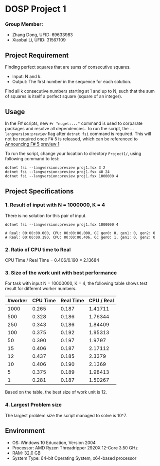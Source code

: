# DOSP Project 1
### Group Member:
- Zhang Dong, UFID: 69633983
- Xiaobai Li, UFID: 31567109
## Project Requirement
Finding perfect squares  that are sums of consecutive squares.
- Input: N and k.
- Output: The first number in the sequence for each solution.

Find all k consecutive numbers starting at 1 and up to N, such that the sum of squares is itself a perfect square (square of an integer).

## Usage
In the F# scripts, new `#r "nuget:..."` command is used to corparate packages and resolve all dependencies. To run the script, the `--langversion:preview` flag after `dotnet fsi` command is required. This will not be required once F# 5 is released, which can be referenced to [Announcing F# 5 preview 1](https://devblogs.microsoft.com/dotnet/announcing-f-5-preview-1/)

To run the script, change your location to directory `Project1/`, using following command to test:
```shell
dotnet fsi --langversion:preview proj1.fsx 3 2
dotnet fsi --langversion:preview proj1.fsx 40 24
dotnet fsi --langversion:preview proj1.fsx 1000000 4
```

## Project Specifications
### 1. Result of input with N = 1000000, K = 4
There is no solution for this pair of input.

```shell
dotnet fsi --langversion:preview proj1.fsx 1000000 4

# Real: 00:00:00.000, CPU: 00:00:00.000, GC gen0: 0, gen1: 0, gen2: 0
# Real: 00:00:00.190, CPU: 00:00:00.406, GC gen0: 1, gen1: 0, gen2: 0
```
### 2. Ratio of CPU time to Real
CPU Time / Real Time = 0.406/0.190 = 2.13684

### 3. Size of the work unit with best performance
For task with input N = 10000000, K = 4, the following table shows test result for different worker numbers.

| #worker | CPU Time | Real Time | CPU / Real |
|----|----|----|----|
|1000|0.265|0.187|1.41711|
|500|0.328|0.186|1.76344|
|250|0.343|0.186|1.84409|
|100|0.375|0.192|1.95313|
|50|0.390|0.197|1.9797|
|15|0.406|0.187|2.17112|
|12|0.437|0.185|2.3379|
|10|0.406|0.190|2.1369|
|5|0.375|0.189|1.98413|
|1|0.281|0.187|1.50267|

Based on the table, the best size of work unit is 12.

### 4. Largest Problem size
The largest problem size the script managed to solve is 10^7.

## Environment
- OS: Windows 10 Education, Version 2004
- Processor: AMD Ryzen Threadripper 2920X 12-Core 3.50 GHz
- RAM: 32.0 GB
- System Type: 64-bit Operating System, x64-based processor
